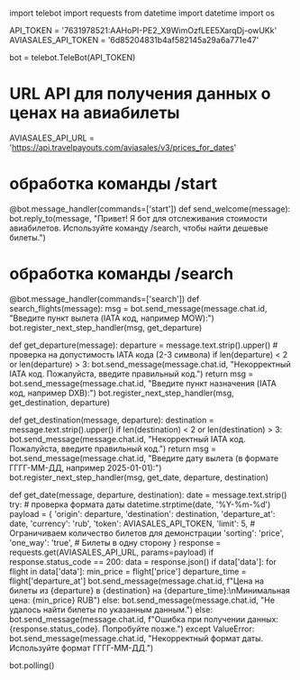 import telebot
import requests
from datetime import datetime
import os

API_TOKEN = '7631978521:AAHoPI-PE2_X9WimOzfLEE5XarqDj-owUKk'
AVIASALES_API_TOKEN = '6d85204831b4af582145a29a6a771e47'

bot = telebot.TeleBot(API_TOKEN)

# URL API для получения данных о ценах на авиабилеты
AVIASALES_API_URL = 'https://api.travelpayouts.com/aviasales/v3/prices_for_dates'

# обработка команды /start
@bot.message_handler(commands=['start'])
def send_welcome(message):
    bot.reply_to(message, "Привет! Я бот для отслеживания стоимости авиабилетов. Используйте команду /search, чтобы найти дешевые билеты.")

# обработка команды /search
@bot.message_handler(commands=['search'])
def search_flights(message):
    msg = bot.send_message(message.chat.id, "Введите пункт вылета (IATA код, например MOW):")
    bot.register_next_step_handler(msg, get_departure)

def get_departure(message):
    departure = message.text.strip().upper()
    # проверка на допустимость IATA кода (2-3 символа)
    if len(departure) < 2 or len(departure) > 3:
        bot.send_message(message.chat.id, "Некорректный IATA код. Пожалуйста, введите правильный код.")
        return
    msg = bot.send_message(message.chat.id, "Введите пункт назначения (IATA код, например DXB):")
    bot.register_next_step_handler(msg, get_destination, departure)

def get_destination(message, departure):
    destination = message.text.strip().upper()
    if len(destination) < 2 or len(destination) > 3:
        bot.send_message(message.chat.id, "Некорректный IATA код. Пожалуйста, введите правильный код.")
        return
    msg = bot.send_message(message.chat.id, "Введите дату вылета (в формате ГГГГ-ММ-ДД, например 2025-01-01):")
    bot.register_next_step_handler(msg, get_date, departure, destination)

def get_date(message, departure, destination):
    date = message.text.strip()
    try:
        # проверка формата даты
        datetime.strptime(date, '%Y-%m-%d')
        payload = {
            'origin': departure,
            'destination': destination,
            'departure_at': date,
            'currency': 'rub',
            'token': AVIASALES_API_TOKEN,
            'limit': 5,  # Ограничиваем количество билетов для демонстрации
            'sorting': 'price',
            'one_way': 'true',  # Билеты в одну сторону
        }
        response = requests.get(AVIASALES_API_URL, params=payload)
        if response.status_code == 200:
            data = response.json()
            if data['data']:
                for flight in data['data']:
                    min_price = flight['price']
                    departure_time = flight['departure_at']
                    bot.send_message(message.chat.id, f"Цена на билеты из {departure} в {destination} на {departure_time}:\nМинимальная цена: {min_price} RUB")
            else:
                bot.send_message(message.chat.id, "Не удалось найти билеты по указанным данным.")
        else:
            bot.send_message(message.chat.id, f"Ошибка при получении данных: {response.status_code}. Попробуйте позже.")
    except ValueError:
        bot.send_message(message.chat.id, "Некорректный формат даты. Используйте формат ГГГГ-ММ-ДД.")

bot.polling()
